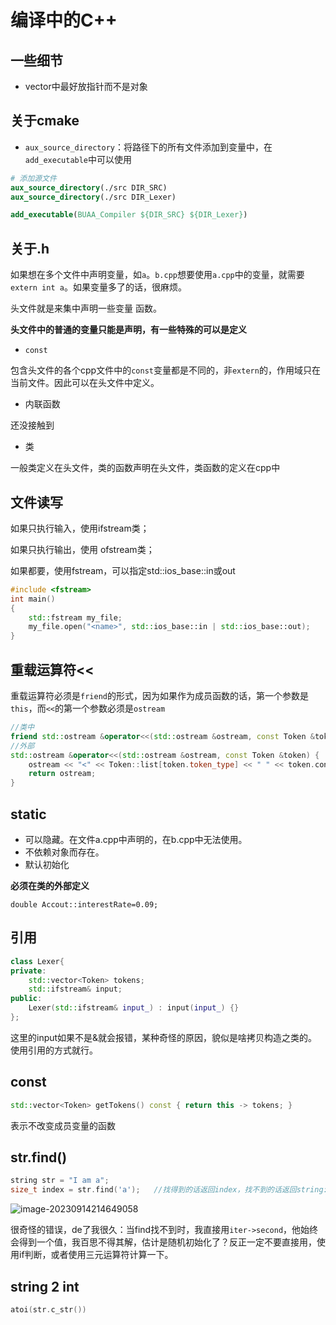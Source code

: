 # 编译中的C++

## 一些细节

- vector中最好放指针而不是对象

## 关于cmake

- `aux_source_directory`：将路径下的所有文件添加到变量中，在`add_executable`中可以使用

```cmake
# 添加源文件
aux_source_directory(./src DIR_SRC)
aux_source_directory(./src DIR_Lexer)

add_executable(BUAA_Compiler ${DIR_SRC} ${DIR_Lexer})
```

## 关于.h

如果想在多个文件中声明变量，如`a`。`b.cpp`想要使用`a.cpp`中的变量，就需要`extern int a`。如果变量多了的话，很麻烦。

头文件就是来集中声明一些变量 函数。

**头文件中的普通的变量只能是声明，有一些特殊的可以是定义**

- `const`

包含头文件的各个cpp文件中的`const`变量都是不同的，非`extern`的，作用域只在当前文件。因此可以在头文件中定义。

- 内联函数

还没接触到

- 类

一般类定义在头文件，类的函数声明在头文件，类函数的定义在cpp中

## 文件读写

如果只执行输入，使用ifstream类；

如果只执行输出，使用 ofstream类；

如果都要，使用fstream，可以指定std::ios_base::in或out

```c++
#include <fstream>
int main()
{
	std::fstream my_file;
    my_file.open("<name>", std::ios_base::in | std::ios_base::out);
}
```

## 重载运算符<<

重载运算符必须是`friend`的形式，因为如果作为成员函数的话，第一个参数是`this`，而`<<`的第一个参数必须是`ostream`

```c++
//类中
friend std::ostream &operator<<(std::ostream &ostream, const Token &token);
//外部
std::ostream &operator<<(std::ostream &ostream, const Token &token) {
    ostream << "<" << Token::list[token.token_type] << " " << token.content << ">";
    return ostream;
}
```

## static

- 可以隐藏。在文件a.cpp中声明的，在b.cpp中无法使用。
- 不依赖对象而存在。
- 默认初始化

**必须在类的外部定义**

```
double Accout::interestRate=0.09;
```

## 引用

```c++
class Lexer{
private:
    std::vector<Token> tokens;
    std::ifstream& input;
public:
    Lexer(std::ifstream& input_) : input(input_) {}
};
```

这里的input如果不是&就会报错，某种奇怪的原因，貌似是啥拷贝构造之类的。使用引用的方式就行。

## const

```c++
std::vector<Token> getTokens() const { return this -> tokens; }
```

表示不改变成员变量的函数

## str.find()

```c++
string str = "I am a";
size_t index = str.find('a');	//找得到的话返回index，找不到的话返回string::npos
```

![image-20230914214649058](C:\Users\66418\AppData\Roaming\Typora\typora-user-images\image-20230914214649058.png)

很奇怪的错误，de了我很久：当find找不到时，我直接用`iter->second`，他始终会得到一个值，我百思不得其解，估计是随机初始化了？反正一定不要直接用，使用if判断，或者使用三元运算符计算一下。

## string 2 int

```cpp
atoi(str.c_str())
```

